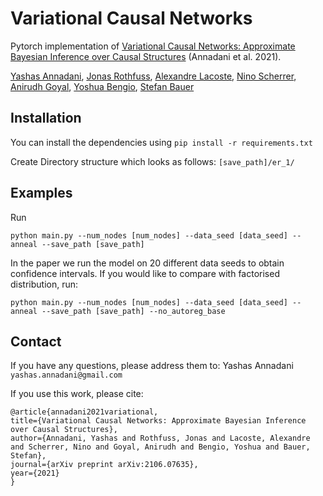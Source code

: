 # Variational Causal Networks
 Pytorch implementation of [Variational Causal Networks: Approximate Bayesian Inference over Causal Structures](https://arxiv.org/abs/2106.07635) (Annadani et al. 2021).
 
[Yashas Annadani](https://yashasannadani.com), [Jonas Rothfuss](https://las.inf.ethz.ch/people/jonas-rothfuss), [Alexandre Lacoste](https://ca.linkedin.com/in/alexandre-lacoste-4032465), [Nino Scherrer](https://ch.linkedin.com/in/ninoscherrer), [Anirudh Goyal](https://anirudh9119.github.io/), [Yoshua Bengio](https://mila.quebec/en/yoshua-bengio/), [Stefan Bauer](https://www.is.mpg.de/~sbauer)
 

## Installation
You can install the dependencies using 
`pip install -r requirements.txt
`

Create Directory structure which looks as follows: `[save_path]/er_1/`

## Examples

Run

`python main.py --num_nodes [num_nodes] --data_seed [data_seed] --anneal --save_path [save_path]`

In the paper we run the model on 20 different data seeds to obtain confidence intervals. If you would like to compare with factorised distribution, run:

`python main.py --num_nodes [num_nodes] --data_seed [data_seed] --anneal --save_path [save_path] --no_autoreg_base`

## Contact

If you have any questions, please address them to: Yashas Annadani `yashas.annadani@gmail.com`



If you use this work, please cite:

	@article{annadani2021variational,
	title={Variational Causal Networks: Approximate Bayesian Inference over Causal Structures},
	author={Annadani, Yashas and Rothfuss, Jonas and Lacoste, Alexandre and Scherrer, Nino and Goyal, Anirudh and Bengio, Yoshua and Bauer, Stefan},
	journal={arXiv preprint arXiv:2106.07635},
	year={2021}
	}
